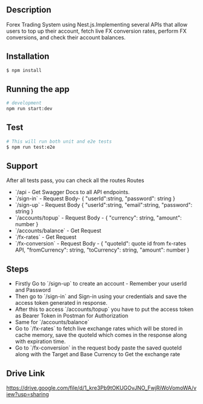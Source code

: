 
## Description

 Forex Trading System using Nest.js.Implementing several APIs that allow users to top up their account, fetch live FX conversion rates, perform FX conversions, and check their account balances.

## Installation

```bash
$ npm install
```

## Running the app

```bash
# development
npm run start:dev
```

## Test

```bash
# This will run both unit and e2e tests
$ npm run test:e2e
```

## Support

After all tests pass, you can check all the routes
Routes
<ul>
 <li>
    `/api    - Get Swagger Docs to all API endpoints.</li>
<li>
 `/sign-in` - Request Body- {
    "userId":string,
    "password": string
}</li>
<li>
 `/sign-up` - Request Body {
    "userId":string,
    "email":string,
    "password": string
}
</li>
<li>`/accounts/topup` - Request Body - { "currency": string, "amount": number }</li>
<li>`/accounts/balance` - Get Request</li>
<li>`/fx-rates` - Get Request</li>
<li>`/fx-conversion` - Request Body - { "quoteId": quote id from fx-rates API, "fromCurrency": string,
"toCurrency": string, "amount": number }</li>
</ul>


## Steps
<ul>
<li>Firstly Go to `/sign-up` to create an account - Remember your userId and Password</li>
 <li>Then go to `/sign-in` and Sign-in using your credentials and save the access token generated in response.</li>
 <li>After this to access `/accounts/topup` you have to put the access token as Bearer Token in Postman for Authorization</li>
 <li>Same for `/accounts/balance`</li>
 <li>Go to `/fx-rates` to fetch live exchange rates which will be stored in cache memory, save the quoteId which comes in the response along with expiration time.</li>
 <li>Go to `/fx-conversion` in the request body paste the saved quoteId along with the Target and Base Currency to Get the exchange rate</li>
</ul>

## Drive Link

https://drive.google.com/file/d/1_kre3Pb9tOKUGOvJNO_FwjRiWoVomoWA/view?usp=sharing





